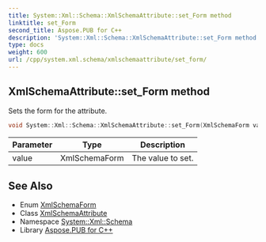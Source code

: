 ```yaml
---
title: System::Xml::Schema::XmlSchemaAttribute::set_Form method
linktitle: set_Form
second_title: Aspose.PUB for C++
description: 'System::Xml::Schema::XmlSchemaAttribute::set_Form method. Sets the form for the attribute in C++.'
type: docs
weight: 600
url: /cpp/system.xml.schema/xmlschemaattribute/set_form/
---
```

## XmlSchemaAttribute::set_Form method


Sets the form for the attribute.

```cpp
void System::Xml::Schema::XmlSchemaAttribute::set_Form(XmlSchemaForm value)
```


| Parameter | Type | Description |
| --- | --- | --- |
| value | XmlSchemaForm | The value to set. |

## See Also

* Enum [XmlSchemaForm](../../xmlschemaform/)
* Class [XmlSchemaAttribute](../)
* Namespace [System::Xml::Schema](../../)
* Library [Aspose.PUB for C++](../../../)
